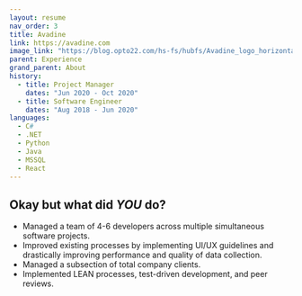 ```yaml
---
layout: resume
nav_order: 3
title: Avadine
link: https://avadine.com
image_link: "https://blog.opto22.com/hs-fs/hubfs/Avadine_logo_horizontal_on_transparent.png?width=300&name=Avadine_logo_horizontal_on_transparent.png"
parent: Experience
grand_parent: About
history:
  - title: Project Manager
    dates: "Jun 2020 - Oct 2020"
  - title: Software Engineer
    dates: "Aug 2018 - Jun 2020"
languages:
  - C#
  - .NET
  - Python
  - Java
  - MSSQL
  - React
---
```


## Okay but what did ***YOU*** do?

- Managed a team of 4-6 developers across multiple simultaneous software projects.
- Improved existing processes by implementing UI/UX guidelines and drastically improving performance and quality of data collection.
- Managed a subsection of total company clients.
- Implemented LEAN processes, test-driven development, and peer reviews.